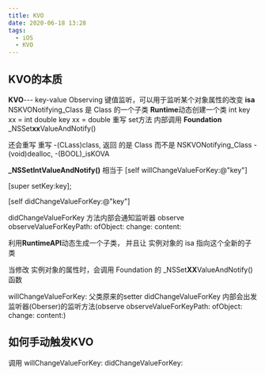 ```yaml
---
title: KVO
date: 2020-06-18 13:28
tags:
  - iOS
  - KVO
---
```


## **KVO**的本质

**KVO**--- key-value Observing 键值监听，可以用于监听某个对象属性的改变
**isa** NSKVONotifying_Class  是  Class 的一个子类
**Runtime**动态创建一个类
int key
xx = int
double key
xx = double
重写 set方法 内部调用 **Foundation** _NSSet**xx**ValueAndNotify()

还会重写
重写 -(CLass)class,  返回 的是 Class 而不是 NSKVONotifying_Class
-(void)dealloc,
-(BOOL)_isKOVA

**_NSSetIntValueAndNotify()** 相当于
[self willChangeValueForKey:@"key"]

[super setKey:key];

[self didChangeValueForKey:@"key"]

didChangeValueForKey 方法内部会通知监听器
observe observeValueForKeyPath: ofObject: change: content:



利用**RuntimeAPI**动态生成一个子类， 并且让 实例对象的 isa 指向这个全新的子类

当修改 实例对象的属性时，会调用 Foundation 的 _NSSet**XX**ValueAndNotify() 函数

willChangeValueForKey:
父类原来的setter
didChangeValueForKey
内部会出发监听器(Oberser)的监听方法(observe observeValueForKeyPath: ofObject: change: content:)




## 如何手动触发**KVO**
调用
willChangeValueForKey:
didChangeValueForKey: